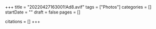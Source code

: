 +++
title = "20220427163001!Ad8.avif"
tags = ["Photos"]
categories = []
startDate = ""
draft = false
pages = []

citations = []
+++
